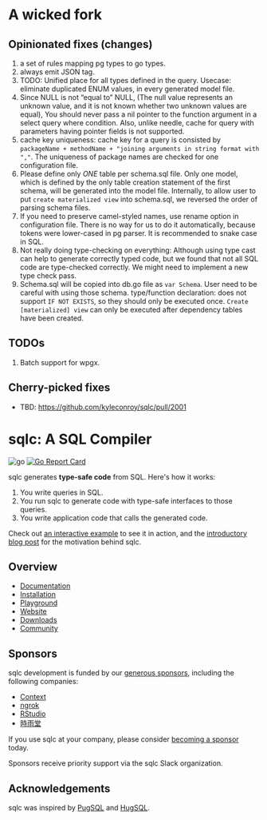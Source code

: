 # A wicked fork

## Opinionated fixes (changes)
1. a set of rules mapping pg types to go types.
2. always emit JSON tag.
3. TODO: Unified place for all types defined in the query. 
   Usecase: eliminate duplicated ENUM values, in every generated model file.
4. Since NULL is not “equal to” NULL, (The null value represents an unknown
   value, and it is not known whether two unknown values are equal), You should never pass
   a nil pointer to the function argument in a select query where condition.
   Also, unlike needle, cache for query with parameters having pointer fields is not supported.
5. cache key uniqueness: cache key for a query is consisted by
   `packageName + methodName + "joining arguments in string format with ","`.
   The uniqueness of package names are checked for one configuration file.
6. Please define only *ONE* table per schema.sql file.
   Only one model, which is defined by the only table creation statement of the first
   schema, will be generated into the model file. Internally, to allow user to put
   `create materialized view` into schema.sql, we reversed the order of parsing schema files.
7. If you need to preserve camel-styled names, use rename option in configuration file.
   There is no way for us to do it automatically, because tokens were lower-cased in pg parser. 
   It is recommended to snake case in SQL.
8. Not really doing type-checking on everything:
   Although using type cast can help to generate correctly typed code, but we found that not
   all SQL code are type-checked correctly. We might need to implement a new type check pass.
9. Schema.sql will be copied into db.go file as `var Schema`. User need to be careful with using
   those schema. type/function declaration: does not support `IF NOT EXISTS`, so they should only
   be executed once. `Create [materialized] view` can only be executed after dependency tables 
   have been created.

## TODOs
1. Batch support for wpgx.

## Cherry-picked fixes
+ TBD: https://github.com/kyleconroy/sqlc/pull/2001

# sqlc: A SQL Compiler

![go](https://github.com/kyleconroy/sqlc/workflows/go/badge.svg)
[![Go Report Card](https://goreportcard.com/badge/github.com/kyleconroy/sqlc)](https://goreportcard.com/report/github.com/kyleconroy/sqlc)

sqlc generates **type-safe code** from SQL. Here's how it works:

1. You write queries in SQL.
1. You run sqlc to generate code with type-safe interfaces to those queries.
1. You write application code that calls the generated code.

Check out [an interactive example](https://play.sqlc.dev/) to see it in action, and the [introductory blog post](https://conroy.org/introducing-sqlc) for the motivation behind sqlc.

## Overview

- [Documentation](https://docs.sqlc.dev)
- [Installation](https://docs.sqlc.dev/en/latest/overview/install.html)
- [Playground](https://play.sqlc.dev)
- [Website](https://sqlc.dev)
- [Downloads](https://downloads.sqlc.dev/)
- [Community](https://discord.gg/EcXzGe5SEs)

## Sponsors

sqlc development is funded by our [generous
sponsors](https://github.com/sponsors/kyleconroy), including the following
companies:

- [Context](https://context.app)
- [ngrok](https://ngrok.com)
- [RStudio](https://www.rstudio.com/)
- [時雨堂](https://shiguredo.jp/)

If you use sqlc at your company, please consider [becoming a
sponsor](https://github.com/sponsors/kyleconroy) today.

Sponsors receive priority support via the sqlc Slack organization.

## Acknowledgements

sqlc was inspired by [PugSQL](https://pugsql.org/) and
[HugSQL](https://www.hugsql.org/).
